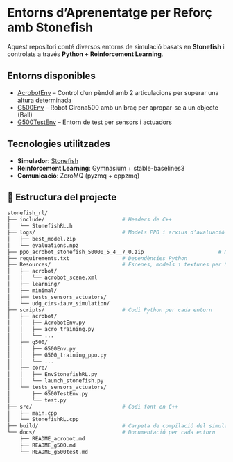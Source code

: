 # Entorns d’Aprenentatge per Reforç amb Stonefish

Aquest repositori conté diversos entorns de simulació basats en **Stonefish** i controlats a través **Python + Reinforcement Learning**.

## Entorns disponibles

- [AcrobotEnv](./docs/README_acrobot.md) – Control d’un pèndol amb 2 articulacions per superar una altura determinada
- [G500Env](./docs/README_g500.md) – Robot Girona500 amb un braç per apropar-se a un objecte (Ball)
- [G500TestEnv](./docs/README_g500test.md) – Entorn de test per sensors i actuadors

## Tecnologies utilitzades
- **Simulador**: [Stonefish](https://github.com/patrykcieslak/stonefish)
- **Reinforcement Learning**: Gymnasium + stable-baselines3
- **Comunicació**: ZeroMQ (pyzmq + cppzmq)

## 📁 Estructura del projecte

```bash
stonefish_rl/
├── include/                         # Headers de C++
│   └── StonefishRL.h
├── logs/                            # Models PPO i arxius d’avaluació de l'entrenament
│   ├── best_model.zip
│   └── evaluations.npz
├── ppo_acrobot_stonefish_50000_5_4__7_0.zip                        # Model entrenat de l' Acrobot
├── requirements.txt                 # Dependències Python
├── Resources/                       # Escenes, models i textures per Stonefish
│   ├── acrobot/
│   │   └── acrobot_scene.xml
│   ├── learning/
│   ├── minimal/
│   ├── tests_sensors_actuators/
│   └── udg_cirs-iauv_simulation/
├── scripts/                         # Codi Python per cada entorn
│   ├── acrobot/
│   │   ├── AcrobotEnv.py
│   │   ├── acro_training.py
│   │   └── ...
│   ├── g500/
│   │   ├── G500Env.py
│   │   ├── G500_training_ppo.py
│   │   └── ...
│   ├── core/
│   │   ├── EnvStonefishRL.py
│   │   └── launch_stonefish.py
│   └── tests_sensors_actuators/
│       ├── G500TestEnv.py
│       └── test.py
├── src/                             # Codi font en C++
│   ├── main.cpp
│   └── StonefishRL.cpp
├── build/                           # Carpeta de compilació del simulador (StonefishRLTest) (NO apareix al repositori)
└── docs/                            # Documentació per cada entorn
    ├── README_acrobot.md
    ├── README_g500.md
    └── README_g500test.md

